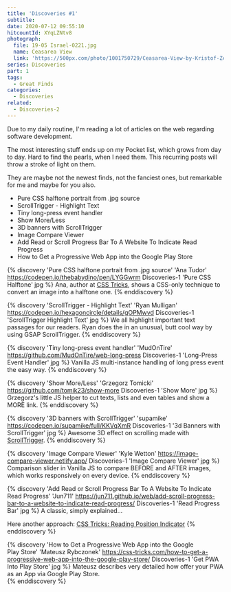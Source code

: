 ```yaml
---
title: 'Discoveries #1'
subtitle:
date: 2020-07-12 09:55:10
hitcountId: XYqLZNtv8
photograph:
  file: 19-05 Israel-0221.jpg
  name: Ceasarea View
  link: 'https://500px.com/photo/1001750729/Ceasarea-View-by-Kristof-Zerbe'
series: Discoveries
part: 1
tags:
  - Great Finds
categories:
  - Discoveries
related:
  - Discoveries-2
---
```

Due to my daily routine, I'm reading a lot of articles on the web regarding software development. 

The most interesting stuff ends up on my Pocket list, which grows from day to day. Hard to find the pearls, when I need them. This recurring posts will throw a stroke of light on them.

They are maybe not the newest finds, not the fanciest ones, but remarkable for me and maybe for you also.

* Pure CSS halftone portrait from .jpg source
* ScrollTrigger - Highlight Text
* Tiny long-press event handler
* Show More/Less
* 3D banners with ScrollTrigger
* Image Compare Viewer
* Add Read or Scroll Progress Bar To A Website To Indicate Read Progress
* How to Get a Progressive Web App into the Google Play Store

<!-- more -->

{% discovery 'Pure CSS halftone portrait from .jpg source' 'Ana Tudor' https://codepen.io/thebabydino/pen/LYGGwrm Discoveries-1 'Pure CSS Halftone' jpg %}
    Ana, author at [CSS Tricks](https://css-tricks.com/author/thebabydino/), shows a CSS-only technique to convert an image into a halftone one.
{% enddiscovery %}

{% discovery 'ScrollTrigger - Highlight Text' 'Ryan Mulligan' https://codepen.io/hexagoncircle/details/gOPMwvd Discoveries-1 'ScrollTrigger Highlight Text' jpg %}
  We all highlight important text passages for our readers. Ryan does the in an unusual, butt cool way by using GSAP ScrollTrigger.
{% enddiscovery %}

{% discovery 'Tiny long-press event handler' 'MudOnTire' https://github.com/MudOnTire/web-long-press Discoveries-1 'Long-Press Event Handler' jpg %}
  Vanilla JS multi-instance handling of long press event the easy way.
{% enddiscovery %}

{% discovery 'Show More/Less' 'Grzegorz Tomicki' https://github.com/tomik23/show-more Discoveries-1 'Show More' jpg %}
  Grzegorz's little JS helper to cut texts, lists and even tables and show a MORE link.
{% enddiscovery %}

{% discovery '3D banners with ScrollTrigger' 'supamike' https://codepen.io/supamike/full/KKVqXmR Discoveries-1 '3d Banners with ScrollTrigger' jpg %}
  Awesome 3D effect on scrolling made with [ScrollTrigger](https://greensock.com/scrolltrigger/).
{% enddiscovery %}

{% discovery 'Image Compare Viewer' 'Kyle Wetton' https://image-compare-viewer.netlify.app/ Discoveries-1 'Image Compare Viewer' jpg %}
  Comparison slider in Vanilla JS to compare BEFORE and AFTER images, which works responsively on every device.
{% enddiscovery %}

{% discovery 'Add Read or Scroll Progress Bar To A Website To Indicate Read Progress' 'Jun711' https://jun711.github.io/web/add-scroll-progress-bar-to-a-website-to-indicate-read-progress/ Discoveries-1 'Read Progress Bar' jpg %}
  A classic, simply explained...

  Here another approach: [CSS Tricks: Reading Position Indicator](https://css-tricks.com/reading-position-indicator/)
{% enddiscovery %}

{% discovery 'How to Get a Progressive Web App into the Google Play Store' 'Mateusz Rybczonek' https://css-tricks.com/how-to-get-a-progressive-web-app-into-the-google-play-store/ Discoveries-1 'Get PWA Into Play Store' jpg %}
  Mateusz describes very detailed how offer your PWA as an App via Google Play Store.  
{% enddiscovery %}
